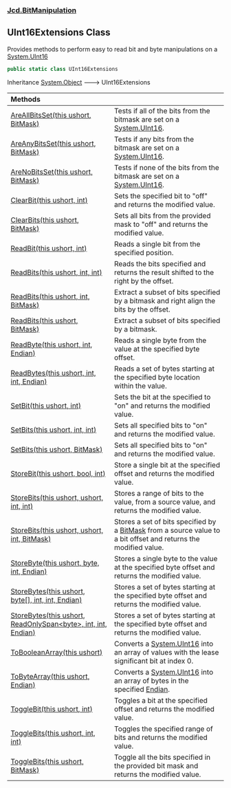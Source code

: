 ### [Jcd.BitManipulation](Jcd.BitManipulation.md 'Jcd.BitManipulation')

## UInt16Extensions Class

Provides methods to perform easy to read bit and byte manipulations on a [System.UInt16](https://docs.microsoft.com/en-us/dotnet/api/System.UInt16 'System.UInt16')

```csharp
public static class UInt16Extensions
```

Inheritance [System.Object](https://docs.microsoft.com/en-us/dotnet/api/System.Object 'System.Object') &#129106; UInt16Extensions

| Methods | |
| :--- | :--- |
| [AreAllBitsSet(this ushort, BitMask)](Jcd.BitManipulation.UInt16Extensions.AreAllBitsSet(thisushort,Jcd.BitManipulation.BitMask).md 'Jcd.BitManipulation.UInt16Extensions.AreAllBitsSet(this ushort, Jcd.BitManipulation.BitMask)') | Tests if all of the bits from the bitmask are set on a [System.UInt16](https://docs.microsoft.com/en-us/dotnet/api/System.UInt16 'System.UInt16'). |
| [AreAnyBitsSet(this ushort, BitMask)](Jcd.BitManipulation.UInt16Extensions.AreAnyBitsSet(thisushort,Jcd.BitManipulation.BitMask).md 'Jcd.BitManipulation.UInt16Extensions.AreAnyBitsSet(this ushort, Jcd.BitManipulation.BitMask)') | Tests if any bits from the bitmask are set on a [System.UInt16](https://docs.microsoft.com/en-us/dotnet/api/System.UInt16 'System.UInt16'). |
| [AreNoBitsSet(this ushort, BitMask)](Jcd.BitManipulation.UInt16Extensions.AreNoBitsSet(thisushort,Jcd.BitManipulation.BitMask).md 'Jcd.BitManipulation.UInt16Extensions.AreNoBitsSet(this ushort, Jcd.BitManipulation.BitMask)') | Tests if none of the bits from the bitmask are set on a [System.UInt16](https://docs.microsoft.com/en-us/dotnet/api/System.UInt16 'System.UInt16'). |
| [ClearBit(this ushort, int)](Jcd.BitManipulation.UInt16Extensions.ClearBit(thisushort,int).md 'Jcd.BitManipulation.UInt16Extensions.ClearBit(this ushort, int)') | Sets the specified bit to "off" and returns the modified value. |
| [ClearBits(this ushort, BitMask)](Jcd.BitManipulation.UInt16Extensions.ClearBits(thisushort,Jcd.BitManipulation.BitMask).md 'Jcd.BitManipulation.UInt16Extensions.ClearBits(this ushort, Jcd.BitManipulation.BitMask)') | Sets all bits from the provided mask to "off" and returns the modified value. |
| [ReadBit(this ushort, int)](Jcd.BitManipulation.UInt16Extensions.ReadBit(thisushort,int).md 'Jcd.BitManipulation.UInt16Extensions.ReadBit(this ushort, int)') | Reads a single bit from the specified position. |
| [ReadBits(this ushort, int, int)](Jcd.BitManipulation.UInt16Extensions.ReadBits(thisushort,int,int).md 'Jcd.BitManipulation.UInt16Extensions.ReadBits(this ushort, int, int)') | Reads the bits specified and returns the result shifted to the right by the offset. |
| [ReadBits(this ushort, int, BitMask)](Jcd.BitManipulation.UInt16Extensions.ReadBits(thisushort,int,Jcd.BitManipulation.BitMask).md 'Jcd.BitManipulation.UInt16Extensions.ReadBits(this ushort, int, Jcd.BitManipulation.BitMask)') | Extract a subset of bits specified by a bitmask and right align the bits by the offset. |
| [ReadBits(this ushort, BitMask)](Jcd.BitManipulation.UInt16Extensions.ReadBits(thisushort,Jcd.BitManipulation.BitMask).md 'Jcd.BitManipulation.UInt16Extensions.ReadBits(this ushort, Jcd.BitManipulation.BitMask)') | Extract a subset of bits specified by a bitmask. |
| [ReadByte(this ushort, int, Endian)](Jcd.BitManipulation.UInt16Extensions.ReadByte(thisushort,int,Jcd.BitManipulation.Endian).md 'Jcd.BitManipulation.UInt16Extensions.ReadByte(this ushort, int, Jcd.BitManipulation.Endian)') | Reads a single byte from the value at the specified byte offset. |
| [ReadBytes(this ushort, int, int, Endian)](Jcd.BitManipulation.UInt16Extensions.ReadBytes(thisushort,int,int,Jcd.BitManipulation.Endian).md 'Jcd.BitManipulation.UInt16Extensions.ReadBytes(this ushort, int, int, Jcd.BitManipulation.Endian)') | Reads a set of bytes starting at the specified byte location within the value. |
| [SetBit(this ushort, int)](Jcd.BitManipulation.UInt16Extensions.SetBit(thisushort,int).md 'Jcd.BitManipulation.UInt16Extensions.SetBit(this ushort, int)') | Sets the bit at the specified to "on" and returns the modified value. |
| [SetBits(this ushort, int, int)](Jcd.BitManipulation.UInt16Extensions.SetBits(thisushort,int,int).md 'Jcd.BitManipulation.UInt16Extensions.SetBits(this ushort, int, int)') | Sets all specified bits to "on" and returns the modified value. |
| [SetBits(this ushort, BitMask)](Jcd.BitManipulation.UInt16Extensions.SetBits(thisushort,Jcd.BitManipulation.BitMask).md 'Jcd.BitManipulation.UInt16Extensions.SetBits(this ushort, Jcd.BitManipulation.BitMask)') | Sets all specified bits to "on" and returns the modified value. |
| [StoreBit(this ushort, bool, int)](Jcd.BitManipulation.UInt16Extensions.StoreBit(thisushort,bool,int).md 'Jcd.BitManipulation.UInt16Extensions.StoreBit(this ushort, bool, int)') | Store a single bit at the specified offset and returns the modified value. |
| [StoreBits(this ushort, ushort, int, int)](Jcd.BitManipulation.UInt16Extensions.StoreBits(thisushort,ushort,int,int).md 'Jcd.BitManipulation.UInt16Extensions.StoreBits(this ushort, ushort, int, int)') | Stores a range of bits to the value, from a source value, and returns the modified value. |
| [StoreBits(this ushort, ushort, int, BitMask)](Jcd.BitManipulation.UInt16Extensions.StoreBits(thisushort,ushort,int,Jcd.BitManipulation.BitMask).md 'Jcd.BitManipulation.UInt16Extensions.StoreBits(this ushort, ushort, int, Jcd.BitManipulation.BitMask)') | Stores a set of bits specified by a [BitMask](Jcd.BitManipulation.BitMask.md 'Jcd.BitManipulation.BitMask') from a source value to a bit offset and returns the modified value. |
| [StoreByte(this ushort, byte, int, Endian)](Jcd.BitManipulation.UInt16Extensions.StoreByte(thisushort,byte,int,Jcd.BitManipulation.Endian).md 'Jcd.BitManipulation.UInt16Extensions.StoreByte(this ushort, byte, int, Jcd.BitManipulation.Endian)') | Stores a single byte to the value at the specified byte offset and returns the modified value. |
| [StoreBytes(this ushort, byte[], int, int, Endian)](Jcd.BitManipulation.UInt16Extensions.StoreBytes(thisushort,byte[],int,int,Jcd.BitManipulation.Endian).md 'Jcd.BitManipulation.UInt16Extensions.StoreBytes(this ushort, byte[], int, int, Jcd.BitManipulation.Endian)') | Stores a set of bytes starting at the specified byte offset and returns the modified value. |
| [StoreBytes(this ushort, ReadOnlySpan&lt;byte&gt;, int, int, Endian)](Jcd.BitManipulation.UInt16Extensions.StoreBytes(thisushort,System.ReadOnlySpan_byte_,int,int,Jcd.BitManipulation.Endian).md 'Jcd.BitManipulation.UInt16Extensions.StoreBytes(this ushort, System.ReadOnlySpan<byte>, int, int, Jcd.BitManipulation.Endian)') | Stores a set of bytes starting at the specified byte offset and returns the modified value. |
| [ToBooleanArray(this ushort)](Jcd.BitManipulation.UInt16Extensions.ToBooleanArray(thisushort).md 'Jcd.BitManipulation.UInt16Extensions.ToBooleanArray(this ushort)') | Converts a [System.UInt16](https://docs.microsoft.com/en-us/dotnet/api/System.UInt16 'System.UInt16') into an array of  values with the lease significant bit at index 0. |
| [ToByteArray(this ushort, Endian)](Jcd.BitManipulation.UInt16Extensions.ToByteArray(thisushort,Jcd.BitManipulation.Endian).md 'Jcd.BitManipulation.UInt16Extensions.ToByteArray(this ushort, Jcd.BitManipulation.Endian)') | Converts a [System.UInt16](https://docs.microsoft.com/en-us/dotnet/api/System.UInt16 'System.UInt16') into an array of bytes in the specified [Endian](Jcd.BitManipulation.Endian.md 'Jcd.BitManipulation.Endian'). |
| [ToggleBit(this ushort, int)](Jcd.BitManipulation.UInt16Extensions.ToggleBit(thisushort,int).md 'Jcd.BitManipulation.UInt16Extensions.ToggleBit(this ushort, int)') | Toggles a bit at the specified offset and returns the modified value. |
| [ToggleBits(this ushort, int, int)](Jcd.BitManipulation.UInt16Extensions.ToggleBits(thisushort,int,int).md 'Jcd.BitManipulation.UInt16Extensions.ToggleBits(this ushort, int, int)') | Toggles the specified range of bits and returns the modified value. |
| [ToggleBits(this ushort, BitMask)](Jcd.BitManipulation.UInt16Extensions.ToggleBits(thisushort,Jcd.BitManipulation.BitMask).md 'Jcd.BitManipulation.UInt16Extensions.ToggleBits(this ushort, Jcd.BitManipulation.BitMask)') | Toggle all the bits specified in the provided bit mask and returns the modified value. |
